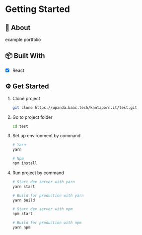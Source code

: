 # Getting Started 

## 📘 About

  example portfolio

## 📦 Built With

- [x] React

## ⚙ Get Started

1. Clone project

    ```bash
    git clone https://upanda.baac.tech/kantaporn.it/test.git
    ```

2. Go to project folder

    ```bash
    cd test
    ```

3. Set up environment by command

    ```bash
    # Yarn
    yarn

    # Npm
    npm install
    ```

4. Run project by command

    ```bash 
    # Start dev server with yarn
    yarn start

    # Build for production with yarn
    yarn build

    # Start dev server with npm
    npm start

    # Build for production with npm
    yarn npm
    ```
